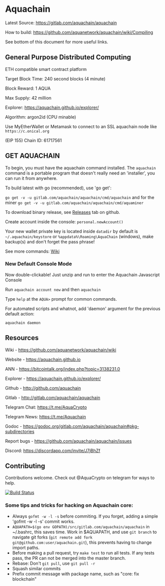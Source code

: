# Aquachain

Latest Source: https://gitlab.com/aquachain/aquachain

How to build: https://github.com/aquanetwork/aquachain/wiki/Compiling

See bottom of this document for more useful links.

## General Purpose Distributed Computing

ETH compatible smart contract platform

Target Block Time: 240 second blocks (4 minute)

Block Reward: 1 AQUA

Max Supply: 42 million

Explorer: https://aquachain.github.io/explorer/

Algorithm: argon2id (CPU minable)

Use MyEtherWallet or Metamask to connect to an SSL aquachain node like `https://c.onical.org`

(EIP 155) Chain ID: 61717561

## GET AQUACHAIN

To begin, you must have the aquachain command installed. The `aquachain` command is a portable program that doesn't really need an 'installer', you can run it from anywhere.

To build latest with go (recommended), use 'go get':

`go get -v -u gitlab.com/aquachain/aquachain/cmd/aquachain` and for the miner `go get -v -u gitlab.com/aquachain/aquachain/cmd/aquaminer`

To download binary release, see [Releases](https://github.com/aquanetwork/aquachain/releases/latest) tab on github.

Create account inside the console: `personal.newAccount()`

Your new wallet private key is located inside `datadir` by default is `~/.aquachain/keystore` or `%appdata%\Roaming\AquaChain` (windows), make backup(s) and don't forget the pass phrase!

See more commands: [Wiki](https://github.com/aquanetwork/aquachain/wiki/Basics)

### New Default Console Mode

Now double-clickable! Just unzip and run to enter the Aquachain Javascript Console

Run `aquachain account new` and then `aquachain`

Type `help` at the `AQUA>` prompt for common commands.

For automated scripts and whatnot, add 'daemon' argument for the previous default action:

```
aquachain daemon
```

## Resources

Wiki - https://github.com/aquanetwork/aquachain/wiki

Website - https://aquachain.github.io

ANN - https://bitcointalk.org/index.php?topic=3138231.0

Explorer - https://aquachain.github.io/explorer/

Github - http://github.com/aquachain

Gitlab - http://gitlab.com/aquachain/aquachain

Telegram Chat: https://t.me/AquaCrypto

Telegram News: https://t.me/Aquachain

Godoc - https://godoc.org/gitlab.com/aquachain/aquachain#pkg-subdirectories

Report bugs - https://github.com/aquachain/aquachain/issues

Discord: https://discordapp.com/invite/J7jBhZf

## Contributing

Contributions welcome. Check out @AquaCrypto on telegram for ways to help.

[![Build Status](https://travis-ci.org/aquanetwork/aquachain.svg?branch=master)](https://travis-ci.org/aquanetwork/aquachain)

### Some tips and tricks for hacking on Aquachain core:

  * Always `gofmt -w -l -s` before commiting. If you forget, adding a simple 'gofmt -w -l -s' commit works.
  * `AQUAPATH=$(go env GOPATH)/src/gitlab.com/aquachain/aquachain` in ~/.bashrc, this saves time.
Work in $AQUAPATH, and use `git branch` to navigate git forks (`git remote add fork git@github.com:user/aquachain.git`), this prevents having to change import paths.
  * Before making a pull request, try `make test` to run all tests. If any tests pass, the PR can not be merged into the master branch.
  * Rebase: Don't `git pull`, use `git pull -r`
  * Squash similar commits
  * Prefix commit message with package name, such as "core: fix blockchain"

